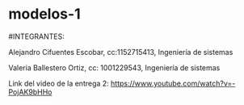 # modelos-1

#INTEGRANTES:
 
Alejandro Cifuentes Escobar,
cc:1152715413,
Ingeniería de sistemas

Valeria Ballestero Ortiz,
cc: 1001229543,
Ingeniería de sistemas


Link del video de la entrega 2: 
https://www.youtube.com/watch?v=-PojAK9bHHo


